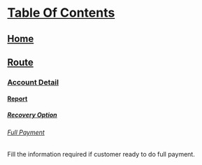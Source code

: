 # [Table Of Contents](https://github.com/diohlicious/collection-management-app/blob/master/Doc/Tabel-Of-Content.md)
## [Home](https://github.com/diohlicious/collection-management-app/blob/master/Doc/Menu.md)
## [Route](https://github.com/diohlicious/collection-management-app/blob/master/Doc/Route.md)
### [Account Detail](https://github.com/diohlicious/collection-management-app/blob/master/Doc/Account-Detail.md)
#### [Report](https://github.com/diohlicious/collection-management-app/blob/master/Doc/Report.md)
##### [Recovery Option](https://github.com/diohlicious/collection-management-app/blob/master/Doc/Recovery-Option.md)
###### [Full Payment](Full-Payment.md)
Fill the information required if customer ready to do full payment.
